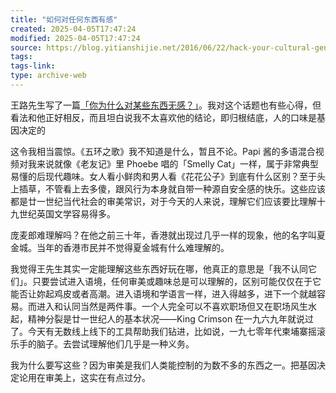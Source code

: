 ```yaml
---
title: "如何对任何东西有感"
created: 2025-04-05T17:47:24
modified: 2025-04-05T17:47:24
source: https://blog.yitianshijie.net/2016/06/22/hack-your-cultural-gene/
tags:
tags-link:
type: archive-web
---
```

王路先生写了一篇[「你为什么对某些东西无感？」](https://zhuanlan.zhihu.com/p/21381688)。我对这个话题也有些心得，但看法和他正好相反，而且坦白说我不太喜欢他的结论，即归根结底，人的口味是基因决定的

这令我相当震惊。《五环之歌》我不知道是什么，暂且不论。Papi 酱的多语混合视频对我来说就像《老友记》里 Phoebe 唱的「Smelly Cat」一样，属于非常典型易懂的后现代趣味。女人看小鲜肉和男人看《花花公子》到底有什么区别？至于头上插草，不管看上去多傻，跟风行为本身就自带一种源自安全感的快乐。这些应该都是廿一世纪当代社会的审美常识，对于今天的人来说，理解它们应该要比理解十九世纪英国文学容易得多。

庞麦郎难理解吗？在他之前三十年，香港就出现过几乎一样的现象，他的名字叫夏金城。当年的香港市民并不觉得夏金城有什么难理解的。

我觉得王先生其实一定能理解这些东西好玩在哪，他真正的意思是「我不认同它们」。只要尝试进入语境，任何审美或趣味总是可以理解的，区别可能仅仅在于它能否让妳起鸡皮或者高潮。进入语境和学语言一样，进入得越多，进下一个就越容易。而进入和认同当然是两件事。一个人完全可以不喜欢职场但又在职场风生水起，精神分裂是廿一世纪人的基本状况——King Crimson 在一九六九年就说过了。今天有无数线上线下的工具帮助我们钻进，比如说，一九七零年代柬埔寨摇滚乐手的脑子。去尝试理解他们几乎是一种义务。

我为什么要写这些？因为审美是我们人类能控制的为数不多的东西之一。把基因决定论用在审美上，这实在有点过分。